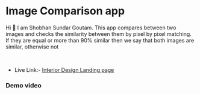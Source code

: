 # Image Comparison app

Hi 👋 I am Shobhan Sundar Goutam. This app compares between two images and checks the similarity between them by pixel by pixel matching. If they are equal or more than 90% similar then we say that both images are similar, otherwise not

<br>

- Live Link:- [Interior Design Landing page](https://interiordesign-fsjs10.netlify.app/)

### Demo video
